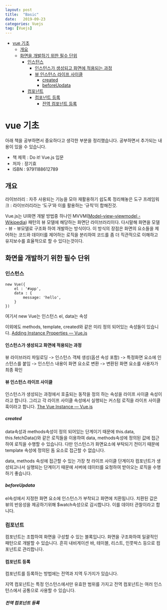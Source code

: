 ```yaml
---
layout: post
title:  "Basic"
date:   2019-09-23
categories: Vuejs
tag: [Vuejs]
---
```


- [vue 기초](#vue-%ea%b8%b0%ec%b4%88)
  - [개요](#%ea%b0%9c%ec%9a%94)
  - [화면을 개발하기 위한 필수 단위](#%ed%99%94%eb%a9%b4%ec%9d%84-%ea%b0%9c%eb%b0%9c%ed%95%98%ea%b8%b0-%ec%9c%84%ed%95%9c-%ed%95%84%ec%88%98-%eb%8b%a8%ec%9c%84)
    - [인스턴스](#%ec%9d%b8%ec%8a%a4%ed%84%b4%ec%8a%a4)
      - [인스턴스가 생성되고 화면에 적용되는 과정](#%ec%9d%b8%ec%8a%a4%ed%84%b4%ec%8a%a4%ea%b0%80-%ec%83%9d%ec%84%b1%eb%90%98%ea%b3%a0-%ed%99%94%eb%a9%b4%ec%97%90-%ec%a0%81%ec%9a%a9%eb%90%98%eb%8a%94-%ea%b3%bc%ec%a0%95)
      - [뷰 인스턴스 라이프 사이클](#%eb%b7%b0-%ec%9d%b8%ec%8a%a4%ed%84%b4%ec%8a%a4-%eb%9d%bc%ec%9d%b4%ed%94%84-%ec%82%ac%ec%9d%b4%ed%81%b4)
        - [created](#created)
        - [beforeUpdata](#beforeupdata)
    - [컴포넌트](#%ec%bb%b4%ed%8f%ac%eb%84%8c%ed%8a%b8)
      - [컴포넌트 등록](#%ec%bb%b4%ed%8f%ac%eb%84%8c%ed%8a%b8-%eb%93%b1%eb%a1%9d)
        - [전역 컴포넌트 등록](#%ec%a0%84%ec%97%ad-%ec%bb%b4%ed%8f%ac%eb%84%8c%ed%8a%b8-%eb%93%b1%eb%a1%9d)


# vue 기초
아래 책을 공부하면서 중요하다고 생각한 부분을 정리했습니다.  공부하면서 추가되는 내용이 있을 수 있습니다. 
- 책 제목 :  Do it! Vue.js 입문 
- 저자 : 장기효
- ISBN : 9791188612789



## 개요
라이브러리 : 자주 사용되는 기능을 모아 재활용하기 쉽도록 정리해놓은 도구
프레임워크 : 라이브러리라는 ‘도구’와 이를 활용하는 ‘규칙’이 합해진것. 

Vue.js는 UI화면 개발 방법중 하나인 MVVM([Model–view–viewmodel - Wikipedia](https://en.wikipedia.org/wiki/Model%E2%80%93view%E2%80%93viewmodel)) 패턴의 뷰 모델에 해당하는 화면단 라이브러리이다. 
다시말해 화면을 모델 - 뷰 - 뷰모델로 구조화 하여 개발하는 방식이다. 이 방식의 장점은 화면의 요소들을 제어하는 코드와 데이터를 제어하는 로직을 분리하여 코드를 좀 더 직관적으로 이해하고 유지보수를 효율적으로 할 수 있다는것이다. 

## 화면을 개발하기 위한 필수 단위
### 인스턴스 
```
new Vue({ 
	el : '#app',
	data : {
		message: 'hello',
	}
})
```
여기서 new Vue는 인스턴스
el, data는 속성

이외에도 methods, template, created와 같은 미리 정의 되어있는 속성들이 있습니다. 
[Adding Instance Properties — Vue.js](https://vuejs.org/v2/cookbook/adding-instance-properties.html)

#### 인스턴스가 생성되고 화면에 적용되는 과정
뷰 라이브러리 파일로딩 -> 인스턴스 객체 생성(옵션 속성 포함) -> 특정화면 요소에 인스턴스를 붙임 -> 인스턴스 내용이 화면 요소로 변환 -> 변환된 화면 요소를 사용자가 최종 확인

#### 뷰 인스턴스 라이프 사이클
인스턴스가 생성되는 과정에서 호출되는 동작을 정의 하는 속성을 라이프 사이클 속성이라고 합니다.  그리고 각 라이프 사이클 속성에서 실행되는 커스텀 로직을 라이프 사이클 훅이라고 합니다. [The Vue Instance — Vue.js](https://vuejs.org/v2/guide/instance.html#Lifecycle-Diagram)

##### created
data속성과 methods속성이 정의 되어있는 단계이기 때문에 this.data, this.fetchData()와 같은 로직들을 이용하여 data, methods속성에 정의된 값에 접근하여 로직을 수행할 수 있습니다. 다만 인스턴스가 화면요소에 부탁되기 전이기 때문에 template 속성에 정의된 돔 요소로 접근할 수 없습니다. 

data, methods 속성에 접근할 수 있는 가장 첫 라이프 사이클 단계이자 컴포넌트가 생성되고나서 실행되는 단계이기 때문에 서버에 데이터를 요청하여 받아오는 로직을 수행하기 좋습니다. 

##### beforeUpdata
el속성에서 지정한 화면 요소에 인스턴스가 부착되고 화면에 치환됩니다. 치환된 값은 뷰의 반응성을 제공하기위해 $watch속성으로 감시합니다. 이를 데이터 관찰이라고 합니다. 

### 컴포넌트

컴포넌트는 조합하여 화면을 구성할 수 있는 블록입니다. 화면을 구조화하여 일괄적인 패턴으로 개발할 수 있습니다. 흔히 내비게이션 바, 테이블, 리스트, 인풋박스 등으로 컴포넌트로 관리합니다. 

#### 컴포넌트 등록
컴포넌트를 등록하는 방법에는 전역과 지역 두가지가 있습니다. 

지역 컴포넌트는 특정 인스턴스에서만 유효한 범위를 가지고
전역 컴포넌트는 여러 인스턴스에서 공통으로 사용할 수 있습니다. 

##### 전역 컴포넌트 등록

